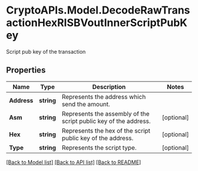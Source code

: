 # CryptoAPIs.Model.DecodeRawTransactionHexRISBVoutInnerScriptPubKey
Script pub key of the transaction

## Properties

Name | Type | Description | Notes
------------ | ------------- | ------------- | -------------
**Address** | **string** | Represents the address which send the amount. | 
**Asm** | **string** | Represents the assembly of the script public key of the address. | [optional] 
**Hex** | **string** | Represents the hex of the script public key of the address. | [optional] 
**Type** | **string** | Represents the script type. | [optional] 

[[Back to Model list]](../README.md#documentation-for-models) [[Back to API list]](../README.md#documentation-for-api-endpoints) [[Back to README]](../README.md)


